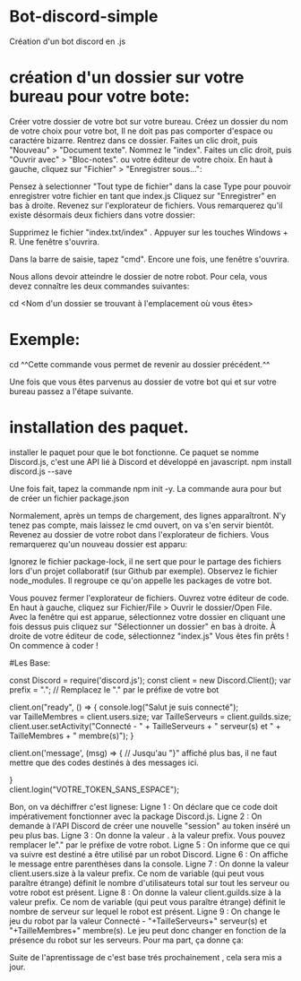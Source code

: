 # Bot-discord-simple
Création d'un bot discord en .js

# création d'un dossier sur votre bureau pour votre bote:

Créer votre dossier de votre bot sur votre bureau.
Créez un dossier du nom de votre choix pour votre bot, Il ne doit pas pas comporter d'espace ou caractére bizarre.
Rentrez dans ce dossier.
Faites un clic droit, puis "Nouveau" > "Document texte".
Nommez le "index".
Faites un clic droit, puis "Ouvrir avec" > "Bloc-notes". ou votre éditeur de votre choix.
En haut à gauche, cliquez sur "Fichier" > "Enregistrer sous...":

Pensez à selectionner "Tout type de fichier" dans la case Type pour pouvoir enregistrer votre fichier en tant que index.js
Cliquez sur "Enregistrer" en bas à droite.
Revenez sur l'explorateur de fichiers. 
Vous remarquerez qu'il existe désormais deux fichiers dans votre dossier:

Supprimez le fichier "index.txt/index" .
Appuyer sur les touches Windows + R. Une fenêtre s'ouvrira.

Dans la barre de saisie, tapez "cmd". Encore une fois, une fenêtre s'ouvrira.

Nous allons devoir atteindre le dossier de notre robot. Pour cela, vous devez connaître les deux commandes suivantes:

cd <Nom d'un dossier se trouvant à l'emplacement où vous êtes>


# Exemple:

cd
^^Cette commande vous permet de revenir au dossier précédent.^^

Une fois que vous êtes parvenus au dossier de votre bot qui et sur votre bureau passez a l'étape suivante.

# installation des paquet.
installer le paquet pour que le bot fonctionne. Ce paquet se nomme Discord.js, c'est une API lié à Discord et développé en javascript.
npm install discord.js --save 

Une fois fait, tapez la commande npm init -y.
La commande aura pour but de créer un fichier package.json

Normalement, après un temps de chargement, des lignes apparaîtront. N'y tenez pas compte, mais laissez le cmd ouvert, on va s'en servir bientôt.
Revenez au dossier de votre robot dans l'explorateur de fichiers. Vous remarquerez qu'un nouveau dossier est apparu:

Ignorez le fichier package-lock, il ne sert que pour le partage des fichiers lors d'un projet collaboratif (sur Github par exemple). Observez le fichier node_modules. Il regroupe ce qu'on appelle les packages de votre bot.

Vous pouvez fermer l'explorateur de fichiers.
Ouvrez votre éditeur de code.
En haut à gauche, cliquez sur Fichier/File > Ouvrir le dossier/Open File.
Avec la fenêtre qui est apparue, sélectionnez votre dossier en cliquant une fois dessus puis cliquez sur "Sélectionner un dossier" en bas à droite.
À droite de votre éditeur de code, sélectionnez "index.js"
Vous êtes fin prêts ! On commence à coder !

#Les Base:

const Discord = require('discord.js');
const client = new Discord.Client();
var prefix = "."; // Remplacez le "." par le préfixe de votre bot

client.on("ready", () => {
  console.log("Salut je suis connecté");  
  var TailleMembres = client.users.size;
  var TailleServeurs = client.guilds.size;
  client.user.setActivity("Connecté - " + TailleServeurs + " serveur(s) et " + TailleMembres + " membre(s)");
}

client.on('message', (msg) => { // Jusqu'au "}" affiché plus bas, il ne faut mettre que des codes destinés à des messages ici.
  
}          
client.login("VOTRE_TOKEN_SANS_ESPACE");

Bon, on va déchiffrer c'est lignese:
Ligne 1 : On déclare que ce code doit impérativement fonctionner avec la package Discord.js.
Ligne 2 : On demande à l'API Discord de créer une nouvelle "session" au token inséré un peu plus bas.
Ligne 3 : On donne la valeur . à la valeur prefix. Vous pouvez remplacer le"." par le préfixe de votre robot.
Ligne 5 : On informe que ce qui va suivre est destiné a être utilisé par un robot Discord.
Ligne 6 : On affiche le message entre parenthèses dans la console.
Ligne 7 : On donne la valeur client.users.size à la valeur prefix. Ce nom de variable (qui peut vous paraître étrange) définit le nombre d'utilisateurs total sur tout les serveur ou votre robot est présent.
Ligne 8 : On donne la valeur client.guilds.size à la valeur prefix. Ce nom de variable (qui peut vous paraître étrange) définit le nombre de serveur sur lequel le robot est présent.
Ligne 9 : On change le jeu du robot par la valeur Connecté - "+TailleServeurs+" serveur(s) et "+TailleMembres+" membre(s). Le jeu peut donc changer en fonction de la présence du robot sur les serveurs. Pour ma part, ça donne ça:


Suite de l'aprentissage de c'est base trés prochainement , cela sera mis a jour.
